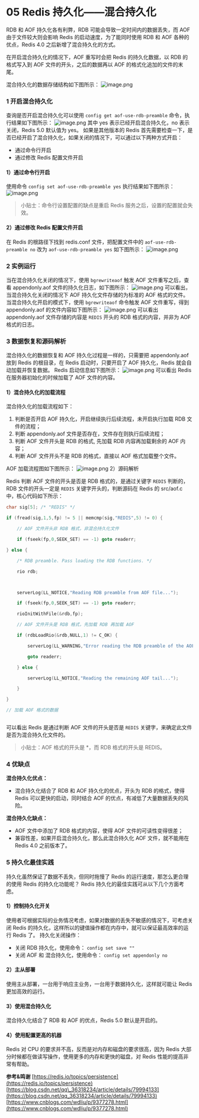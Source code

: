 05 Redis 持久化——混合持久化
===================

RDB 和 AOF 持久化各有利弊，RDB 可能会导致一定时间内的数据丢失，而 AOF 由于文件较大则会影响 Redis 的启动速度，为了能同时使用 RDB 和 AOF 各种的优点，Redis 4.0 之后新增了混合持久化的方式。

在开启混合持久化的情况下，AOF 重写时会把 Redis 的持久化数据，以 RDB 的格式写入到 AOF 文件的开头，之后的数据再以 AOF 的格式化追加的文件的末尾。

混合持久化的数据存储结构如下图所示： ![image.png](assets/2020-02-24-122549.png)

### 1 开启混合持久化

查询是否开启混合持久化可以使用 `config get aof-use-rdb-preamble` 命令，执行结果如下图所示： ![image.png](assets/2020-02-24-122552.png) 其中 yes 表示已经开启混合持久化，no 表示关闭，Redis 5.0 默认值为 yes。 如果是其他版本的 Redis 首先需要检查一下，是否已经开启了混合持久化，如果关闭的情况下，可以通过以下两种方式开启：

* 通过命令行开启
* 通过修改 Redis 配置文件开启

#### 1）通过命令行开启

使用命令 `config set aof-use-rdb-preamble yes` 执行结果如下图所示： ![image.png](assets/2020-02-24-122553.png)

> 小贴士：命令行设置配置的缺点是重启 Redis 服务之后，设置的配置就会失效。

#### 2）通过修改 Redis 配置文件开启

在 Redis 的根路径下找到 redis.conf 文件，把配置文件中的 `aof-use-rdb-preamble no` 改为 `aof-use-rdb-preamble yes` 如下图所示： ![image.png](assets/2020-02-24-122555.png)

### 2 实例运行

当在混合持久化关闭的情况下，使用 `bgrewriteaof` 触发 AOF 文件重写之后，查看 appendonly.aof 文件的持久化日志，如下图所示： ![image.png](assets/2020-02-24-122556.png) 可以看出，当混合持久化关闭的情况下 AOF 持久化文件存储的为标准的 AOF 格式的文件。 当混合持久化开启的模式下，使用 `bgrewriteaof` 命令触发 AOF 文件重写，得到 appendonly.aof 的文件内容如下图所示： ![image.png](assets/2020-02-24-122557.png) 可以看出 appendonly.aof 文件存储的内容是 `REDIS` 开头的 RDB 格式的内容，并非为 AOF 格式的日志。

### 3 数据恢复和源码解析

混合持久化的数据恢复和 AOF 持久化过程是一样的，只需要把 appendonly.aof 放到 Redis 的根目录，在 Redis 启动时，只要开启了 AOF 持久化，Redis 就会自动加载并恢复数据。 Redis 启动信息如下图所示： ![image.png](assets/2020-02-24-122558.png) 可以看出 Redis 在服务器初始化的时候加载了 AOF 文件的内容。

#### 1）混合持久化的加载流程

混合持久化的加载流程如下：

1. 判断是否开启 AOF 持久化，开启继续执行后续流程，未开启执行加载 RDB 文件的流程；
2. 判断 appendonly.aof 文件是否存在，文件存在则执行后续流程；
3. 判断 AOF 文件开头是 RDB 的格式, 先加载 RDB 内容再加载剩余的 AOF 内容；
4. 判断 AOF 文件开头不是 RDB 的格式，直接以 AOF 格式加载整个文件。

AOF 加载流程图如下图所示： ![image.png](assets/2020-02-24-122601.png) 2）源码解析

Redis 判断 AOF 文件的开头是否是 RDB 格式的，是通过关键字 `REDIS` 判断的，RDB 文件的开头一定是 `REDIS` 关键字开头的，判断源码在 Redis 的 src/aof.c 中，核心代码如下所示：

```c
char sig[5]; /* "REDIS" */

if (fread(sig,1,5,fp) != 5 || memcmp(sig,"REDIS",5) != 0) {

    // AOF 文件开头非 RDB 格式，非混合持久化文件

    if (fseek(fp,0,SEEK_SET) == -1) goto readerr;

} else {

    /* RDB preamble. Pass loading the RDB functions. */

    rio rdb;



    serverLog(LL_NOTICE,"Reading RDB preamble from AOF file...");

    if (fseek(fp,0,SEEK_SET) == -1) goto readerr;

    rioInitWithFile(&rdb,fp);

    // AOF 文件开头是 RDB 格式，先加载 RDB 再加载 AOF

    if (rdbLoadRio(&rdb,NULL,1) != C_OK) {

        serverLog(LL_WARNING,"Error reading the RDB preamble of the AOF file, AOF loading aborted");

        goto readerr;

    } else {

        serverLog(LL_NOTICE,"Reading the remaining AOF tail...");

    }

}

// 加载 AOF 格式的数据



```

可以看出 Redis 是通过判断 AOF 文件的开头是否是 `REDIS` 关键字，来确定此文件是否为混合持久化文件的。

> 小贴士：AOF 格式的开头是 \*，而 RDB 格式的开头是 REDIS。

### 4 优缺点

**混合持久化优点：**

* 混合持久化结合了 RDB 和 AOF 持久化的优点，开头为 RDB 的格式，使得 Redis 可以更快的启动，同时结合 AOF 的优点，有减低了大量数据丢失的风险。

**混合持久化缺点：**

* AOF 文件中添加了 RDB 格式的内容，使得 AOF 文件的可读性变得很差；
* 兼容性差，如果开启混合持久化，那么此混合持久化 AOF 文件，就不能用在 Redis 4.0 之前版本了。

### 5 持久化最佳实践

持久化虽然保证了数据不丢失，但同时拖慢了 Redis 的运行速度，那怎么更合理的使用 Redis 的持久化功能呢？ Redis 持久化的最佳实践可从以下几个方面考虑。

#### 1）控制持久化开关

使用者可根据实际的业务情况考虑，如果对数据的丢失不敏感的情况下，可考虑关闭 Redis 的持久化，这样所以的键值操作都在内存中，就可以保证最高效率的运行 Redis 了。 持久化关闭操作：

* 关闭 RDB 持久化，使用命令： `config set save ""`
* 关闭 AOF 和 混合持久化，使用命令： `config set appendonly no`

#### 2）主从部署

使用主从部署，一台用于响应主业务，一台用于数据持久化，这样就可能让 Redis 更加高效的运行。

#### 3）使用混合持久化

混合持久化结合了 RDB 和 AOF 的优点，Redis 5.0 默认是开启的。

#### 4）使用配置更高的机器

Redis 对 CPU 的要求并不高，反而是对内存和磁盘的要求很高，因为 Redis 大部分时候都在做读写操作，使用更多的内存和更快的磁盘，对 Redis 性能的提高非常有帮助。

**参考&鸣谢** [https://redis.io/topics/persistence](https://redis.io/topics/persistence) [https://blog.csdn.net/qq\_36318234/article/details/79994133](https://blog.csdn.net/qq_36318234/article/details/79994133) [https://www.cnblogs.com/wdliu/p/9377278.html](https://www.cnblogs.com/wdliu/p/9377278.html)
